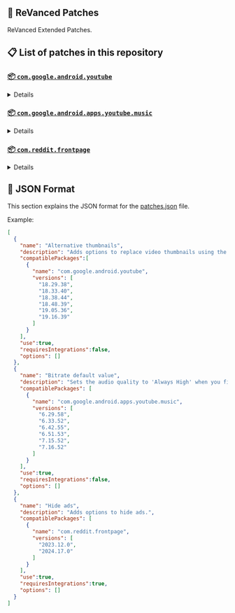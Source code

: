 ## 🧩 ReVanced Patches

ReVanced Extended Patches.

## 📋 List of patches in this repository

### [📦 `com.google.android.youtube`](https://play.google.com/store/apps/details?id=com.google.android.youtube)
<details>

| 💊 Patch | 📜 Description | 🏹 Target Version |
|:--------:|:--------------:|:-----------------:|
| `Alternative thumbnails` | Adds options to replace video thumbnails using the DeArrow API or image captures from the video. | 18.29.38 ~ 19.16.39 |
| `Ambient mode control` | Adds options to disable Ambient mode and to bypass Ambient mode restrictions. | 18.29.38 ~ 19.16.39 |
| `Bypass image region restrictions` | Adds an option to use a different host for static images, so that images blocked in some countries can be received. | 18.29.38 ~ 19.16.39 |
| `Change player flyout menu toggles` | Adds an option to use text toggles instead of switch toggles within the additional settings menu. | 18.29.38 ~ 19.16.39 |
| `Change share sheet` | Add option to change from in-app share sheet to system share sheet. | 18.29.38 ~ 19.16.39 |
| `Change start page` | Adds an option to set which page the app opens in instead of the homepage. | 18.29.38 ~ 19.16.39 |
| `Custom Shorts action buttons` | Changes, at compile time, the icon of the action buttons of the Shorts player. | 18.29.38 ~ 19.16.39 |
| `Custom branding icon for YouTube` | Changes the YouTube app icon to the icon specified in options.json. | 18.29.38 ~ 19.16.39 |
| `Custom branding name for YouTube` | Renames the YouTube app to the name specified in options.json. | 18.29.38 ~ 19.16.39 |
| `Custom double tap length` | Adds Double-tap to seek values that are specified in options.json. | 18.29.38 ~ 19.16.39 |
| `Custom header for YouTube` | Applies a custom header in the top left corner within the app. | 18.29.38 ~ 19.16.39 |
| `Description components` | Adds options to hide and disable description components. | 18.29.38 ~ 19.16.39 |
| `Disable QUIC protocol` | Adds an option to disable CronetEngine's QUIC protocol. | 18.29.38 ~ 19.16.39 |
| `Disable auto audio tracks` | Adds an option to disable audio tracks from being automatically enabled. | 18.29.38 ~ 19.16.39 |
| `Disable auto captions` | Adds an option to disable captions from being automatically enabled. | 18.29.38 ~ 19.16.39 |
| `Disable haptic feedback` | Adds options to disable haptic feedback when swiping in the video player. | 18.29.38 ~ 19.16.39 |
| `Disable resuming Shorts on startup` | Adds an option to disable the Shorts player from resuming on app startup when Shorts were last being watched. | 18.29.38 ~ 19.16.39 |
| `Disable splash animation` | Adds an option to disable the splash animation on app startup. | 18.29.38 ~ 19.16.39 |
| `Enable OPUS codec` | Adds an options to enable the OPUS audio codec if the player response includes. | 18.29.38 ~ 19.16.39 |
| `Enable debug logging` | Adds an option to enable debug logging. | 18.29.38 ~ 19.16.39 |
| `Enable external browser` | Adds an option to always open links in your browser instead of in the in-app-browser. | 18.29.38 ~ 19.16.39 |
| `Enable gradient loading screen` | Adds an option to enable the gradient loading screen. | 18.29.38 ~ 19.16.39 |
| `Enable open links directly` | Adds an option to skip over redirection URLs in external links. | 18.29.38 ~ 19.16.39 |
| `Force hide player buttons background` | Removes, at compile time, the dark background surrounding the video player controls. | 18.29.38 ~ 19.16.39 |
| `Fullscreen components` | Adds options to hide or change components related to fullscreen. | 18.29.38 ~ 19.16.39 |
| `GmsCore support` | Allows patched Google apps to run without root and under a different package name by using GmsCore instead of Google Play Services. | 18.29.38 ~ 19.16.39 |
| `Hide Shorts dimming` | Removes, at compile time, the dimming effect at the top and bottom of Shorts videos. | 18.29.38 ~ 19.16.39 |
| `Hide action buttons` | Adds options to hide action buttons under videos. | 18.29.38 ~ 19.16.39 |
| `Hide ads` | Adds options to hide ads. | 18.29.38 ~ 19.16.39 |
| `Hide comments components` | Adds options to hide components related to comments. | 18.29.38 ~ 19.16.39 |
| `Hide feed components` | Adds options to hide components related to feeds. | 18.29.38 ~ 19.16.39 |
| `Hide feed flyout menu` | Adds the ability to hide feed flyout menu components using a custom filter. | 18.29.38 ~ 19.16.39 |
| `Hide layout components` | Adds options to hide general layout components. | 18.29.38 ~ 19.16.39 |
| `Hide player buttons` | Adds options to hide buttons in the video player. | 18.29.38 ~ 19.16.39 |
| `Hide player flyout menu` | Adds options to hide player flyout menu components. | 18.29.38 ~ 19.16.39 |
| `Hook download actions` | Adds support to download videos with an external downloader app using the in-app download button. | 18.29.38 ~ 19.16.39 |
| `Layout switch` | Adds an option to spoof the dpi in order to use a tablet or phone layout. | 18.29.38 ~ 19.16.39 |
| `MaterialYou` | Applies the MaterialYou theme for Android 12+ devices. | 18.29.38 ~ 19.16.39 |
| `Miniplayer` | Adds options to change the in app minimized player, and if patching target 19.16+ adds options to use modern miniplayers. | 18.29.38 ~ 19.16.39 |
| `Navigation bar components` | Adds options to hide or change components related to the navigation bar. | 18.29.38 ~ 19.16.39 |
| `Overlay buttons` | Adds options to display overlay buttons in the video player. | 18.29.38 ~ 19.16.39 |
| `Player components` | Adds options to hide or change components related to the video player. | 18.29.38 ~ 19.16.39 |
| `Remove background playback restrictions` | Removes restrictions on background playback, including for music and kids videos. | 18.29.38 ~ 19.16.39 |
| `Remove viewer discretion dialog` | Adds an option to remove the dialog that appears when opening a video that has been age-restricted by accepting it automatically. This does not bypass the age restriction. | 18.29.38 ~ 19.16.39 |
| `Return YouTube Dislike` | Adds an option to show the dislike count of videos using the Return YouTube Dislike API. | 18.29.38 ~ 19.16.39 |
| `Sanitize sharing links` | Adds an option to remove tracking query parameters from URLs when sharing links. | 18.29.38 ~ 19.16.39 |
| `Seekbar components` | Adds options to hide or change components related to the seekbar. | 18.29.38 ~ 19.16.39 |
| `Settings for YouTube` | Applies mandatory patches to implement ReVanced Extended settings into the application. | 18.29.38 ~ 19.16.39 |
| `Shorts components` | Adds options to hide or change components related to YouTube Shorts. | 18.29.38 ~ 19.16.39 |
| `SponsorBlock` | Adds options to enable and configure SponsorBlock, which can skip undesired video segments, such as sponsored content. | 18.29.38 ~ 19.16.39 |
| `Spoof app version` | Adds options to spoof the YouTube client version. This can be used to restore old UI elements and features. | 18.29.38 ~ 19.16.39 |
| `Spoof client` | Adds options to spoof the client to allow video playback. | 18.29.38 ~ 19.16.39 |
| `Swipe controls` | Adds options for controlling volume and brightness with swiping, and whether to enter fullscreen when swiping down below the player. | 18.29.38 ~ 19.16.39 |
| `Theme` | Changes the app's theme to the values specified in options.json. | 18.29.38 ~ 19.16.39 |
| `Toolbar components` | Adds options to hide or change components located on the toolbar, such as toolbar buttons, search bar, and header. | 18.29.38 ~ 19.16.39 |
| `Translations for YouTube` | Add translations or remove string resources. | 18.29.38 ~ 19.16.39 |
| `Video playback` | Adds options to customize settings related to video playback, such as default video quality and playback speed. | 18.29.38 ~ 19.16.39 |
| `Visual preferences icons` | Adds icons to specific preferences in the settings. | 18.29.38 ~ 19.16.39 |
| `Watch history` | Adds an option to change the domain of the watch history or check its status. | 18.29.38 ~ 19.16.39 |
</details>

### [📦 `com.google.android.apps.youtube.music`](https://play.google.com/store/apps/details?id=com.google.android.apps.youtube.music)
<details>

| 💊 Patch | 📜 Description | 🏹 Target Version |
|:--------:|:--------------:|:-----------------:|
| `Amoled` | Applies a pure black theme to some components. | 6.29.58 ~ 7.16.52 |
| `Bitrate default value` | Sets the audio quality to 'Always High' when you first install the app. | 6.29.58 ~ 7.16.52 |
| `Bypass image region restrictions` | Adds an option to use a different host for static images, so that images blocked in some countries can be received. | 6.29.58 ~ 7.16.52 |
| `Certificate spoof` | Enables YouTube Music to work with Android Auto by spoofing the YouTube Music certificate. | 6.29.58 ~ 7.16.52 |
| `Change share sheet` | Add option to change from in-app share sheet to system share sheet. | 6.29.58 ~ 7.16.52 |
| `Change start page` | Adds an option to set which page the app opens in instead of the homepage. | 6.29.58 ~ 7.16.52 |
| `Custom branding icon for YouTube Music` | Changes the YouTube Music app icon to the icon specified in options.json. | 6.29.58 ~ 7.16.52 |
| `Custom branding name for YouTube Music` | Renames the YouTube Music app to the name specified in options.json. | 6.29.58 ~ 7.16.52 |
| `Custom header for YouTube Music` | Applies a custom header in the top left corner within the app. | 6.29.58 ~ 7.16.52 |
| `Disable auto captions` | Adds an option to disable captions from being automatically enabled. | 6.29.58 ~ 7.16.52 |
| `Disable dislike redirection` | Adds an option to disable redirection to the next track when clicking the Dislike button. | 6.29.58 ~ 7.16.52 |
| `Enable Cairo splash animation` | Adds an option to enable Cairo splash animation. | 7.08.54 ~ 7.16.52 |
| `Enable OPUS codec` | Adds an options to enable the OPUS audio codec if the player response includes. | 6.29.58 ~ 7.16.52 |
| `Enable debug logging` | Adds an option to enable debug logging. | 6.29.58 ~ 7.16.52 |
| `Enable landscape mode` | Adds an option to enable landscape mode when rotating the screen on phones. | 6.29.58 ~ 7.16.52 |
| `Flyout menu components` | Adds options to hide or change flyout menu components. | 6.29.58 ~ 7.16.52 |
| `GmsCore support` | Allows patched Google apps to run without root and under a different package name by using GmsCore instead of Google Play Services. | 6.29.58 ~ 7.16.52 |
| `Hide account components` | Adds options to hide components related to the account menu. | 6.29.58 ~ 7.16.52 |
| `Hide action bar components` | Adds options to hide action bar components and replace the offline download button with an external download button. | 6.29.58 ~ 7.16.52 |
| `Hide ads` | Adds options to hide ads. | 6.29.58 ~ 7.16.52 |
| `Hide layout components` | Adds options to hide general layout components. | 6.29.58 ~ 7.16.52 |
| `Hide overlay filter` | Removes, at compile time, the dark overlay that appears when player flyout menus are open. | 6.29.58 ~ 7.16.52 |
| `Hide player overlay filter` | Removes, at compile time, the dark overlay that appears when single-tapping in the player. | 6.29.58 ~ 7.16.52 |
| `Navigation bar components` | Adds options to hide or change components related to the navigation bar. | 6.29.58 ~ 7.16.52 |
| `Player components` | Adds options to hide or change components related to the player. | 6.29.58 ~ 7.16.52 |
| `Remove background playback restrictions` | Removes restrictions on background playback, including for kids videos. | 6.29.58 ~ 7.16.52 |
| `Remove viewer discretion dialog` | Adds an option to remove the dialog that appears when opening a video that has been age-restricted by accepting it automatically. This does not bypass the age restriction. | 6.29.58 ~ 7.16.52 |
| `Restore old style library shelf` | Adds an option to return the Library tab to the old style. | 6.29.58 ~ 7.16.52 |
| `Return YouTube Dislike` | Adds an option to show the dislike count of songs using the Return YouTube Dislike API. | 6.29.58 ~ 7.16.52 |
| `Sanitize sharing links` | Adds an option to remove tracking query parameters from URLs when sharing links. | 6.29.58 ~ 7.16.52 |
| `Settings for YouTube Music` | Applies mandatory patches to implement ReVanced Extended settings into the application. | 6.29.58 ~ 7.16.52 |
| `SponsorBlock` | Adds options to enable and configure SponsorBlock, which can skip undesired video segments, such as non-music sections. | 6.29.58 ~ 7.16.52 |
| `Spoof app version` | Adds options to spoof the YouTube Music client version. This can remove the radio mode restriction in Canadian regions or disable real-time lyrics. | 6.29.58 ~ 7.16.52 |
| `Translations for YouTube Music` | Add translations or remove string resources. | 6.29.58 ~ 7.16.52 |
| `Video playback` | Adds options to customize settings related to video playback, such as default video quality and playback speed. | 6.29.58 ~ 7.16.52 |
</details>

### [📦 `com.reddit.frontpage`](https://play.google.com/store/apps/details?id=com.reddit.frontpage)
<details>

| 💊 Patch | 📜 Description | 🏹 Target Version |
|:--------:|:--------------:|:-----------------:|
| `Change package name` | Changes the package name for Reddit to the name specified in options.json. | 2023.12.0 ~ 2024.17.0 |
| `Custom branding name for Reddit` | Renames the Reddit app to the name specified in options.json. | 2023.12.0 ~ 2024.17.0 |
| `Disable screenshot popup` | Adds an option to disable the popup that appears when taking a screenshot. | 2023.12.0 ~ 2024.17.0 |
| `Hide Recently Visited shelf` | Adds an option to hide the Recently Visited shelf in the sidebar. | 2023.12.0 ~ 2024.17.0 |
| `Hide ads` | Adds options to hide ads. | 2023.12.0 ~ 2024.17.0 |
| `Hide navigation buttons` | Adds options to hide buttons in the navigation bar. | 2023.12.0 ~ 2024.17.0 |
| `Hide recommended communities shelf` | Adds an option to hide the recommended communities shelves in subreddits. | 2023.12.0 ~ 2024.17.0 |
| `Open links directly` | Adds an option to skip over redirection URLs in external links. | 2023.12.0 ~ 2024.17.0 |
| `Open links externally` | Adds an option to always open links in your browser instead of in the in-app-browser. | 2023.12.0 ~ 2024.17.0 |
| `Premium icon` | Unlocks premium app icons. | 2023.12.0 ~ 2024.17.0 |
| `Remove subreddit dialog` | Adds options to remove the NSFW community warning and notifications suggestion dialogs by dismissing them automatically. | 2023.12.0 ~ 2024.17.0 |
| `Sanitize sharing links` | Adds an option to remove tracking query parameters from URLs when sharing links. | 2023.12.0 ~ 2024.17.0 |
| `Settings for Reddit` | Applies mandatory patches to implement ReVanced Extended settings into the application. | 2023.12.0 ~ 2024.17.0 |
</details>



## 📝 JSON Format

This section explains the JSON format for the [patches.json](patches.json) file.

Example:

```json
[
  {
    "name": "Alternative thumbnails",
    "description": "Adds options to replace video thumbnails using the DeArrow API or image captures from the video.",
    "compatiblePackages":[
      {
        "name": "com.google.android.youtube",
        "versions": [
          "18.29.38",
          "18.33.40",
          "18.38.44",
          "18.48.39",
          "19.05.36",
          "19.16.39"
        ]
      }
    ],
    "use":true,
    "requiresIntegrations":false,
    "options": []
  },
  {
    "name": "Bitrate default value",
    "description": "Sets the audio quality to 'Always High' when you first install the app.",
    "compatiblePackages": [
      {
        "name": "com.google.android.apps.youtube.music",
        "versions": [
          "6.29.58",
          "6.33.52",
          "6.42.55",
          "6.51.53",
          "7.15.52",
          "7.16.52"
        ]
      }
    ],
    "use":true,
    "requiresIntegrations":false,
    "options": []
  },
  {
    "name": "Hide ads",
    "description": "Adds options to hide ads.",
    "compatiblePackages": [
      {
        "name": "com.reddit.frontpage",
        "versions": [
          "2023.12.0",
          "2024.17.0"
        ]
      }
    ],
    "use":true,
    "requiresIntegrations":true,
    "options": []
  }
]
```